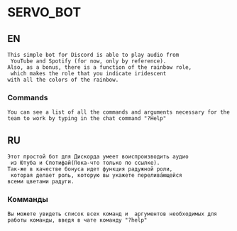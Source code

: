 # SERVO_BOT
## EN
```
This simple bot for Discord is able to play audio from
 YouTube and Spotify (for now, only by reference).
Also, as a bonus, there is a function of the rainbow role,
 which makes the role that you indicate iridescent 
with all the colors of the rainbow.
```
### Commands
``
You can see a list of all the commands and arguments
necessary for the team to work by typing in the chat command "?Help"
``
## RU
```
Этот простой бот для Дискорда умеет воиспроизводить аудио 
 из Ютуба и Спотифай(Пока-что только по ссылке).
Так-же в качестве бонуса идет функция радужной роли,
 которая делает роль, которую вы укажете перелива́ющейся
всеми цветами радуги.
```
### Комманды
``
Вы можете увидеть список всех команд и 
аргументов необходимых для работы команды,
введя в чате команду "?help"
``